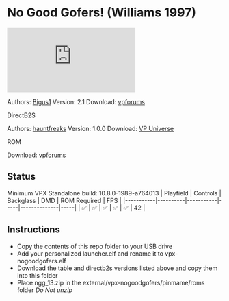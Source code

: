 # No Good Gofers! (Williams 1997)

![Table Preview](https://www.vpforums.org/index.php?app=downloads&module=display&section=screenshot&record=112316&id=16148&full=1)

Authors: [Bigus1](https://www.vpforums.org/index.php?showuser=107629)
Version: 2.1
Download: [vpforums](https://www.vpforums.org/index.php?app=downloads&showfile=16148)

DirectB2S

Authors: [hauntfreaks](https://vpuniverse.com/profile/5216-hauntfreaks/)
Version: 1.0.0
Download: [VP Universe](https://vpuniverse.com/files/file/12418-no-good-gofers-williams-1997-b2s-with-full-dmd/)

ROM

Download: [vpforums](https://www.vpforums.org/index.php?app=downloads&showfile=1194)

## Status 

Minimum VPX Standalone build: 10.8.0-1989-a764013
| Playfield | Controls | Backglass | DMD | ROM Required | FPS | 
|-----------|----------|-----------|-----|--------------|-----|
| :white_check_mark: | :white_check_mark: | :white_check_mark: | :white_check_mark: | :white_check_mark: | 42 |

## Instructions

- Copy the contents of this repo folder to your USB drive
- Add your personalized launcher.elf and rename it to vpx-nogoodgofers.elf
- Download the table and directb2s versions listed above and copy them into this folder
- Place ngg_13.zip in the external/vpx-nogoodgofers/pinmame/roms folder *Do Not unzip*


